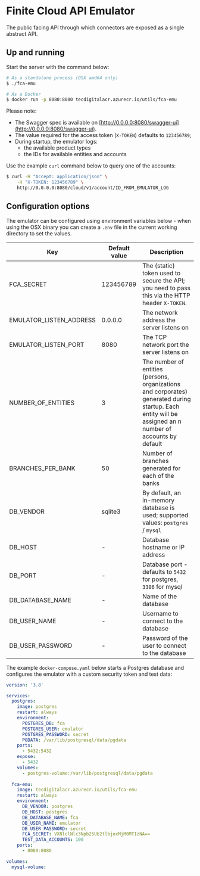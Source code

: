 # Finite Cloud API Emulator

The public facing API through which connectors are exposed as a single abstract API.

## Up and running

Start the server with the command below:

~~~bash
# As a standalone process (OSX amd64 only)
$ ./fca-emu

# As a Docker
$ docker run -p 8080:8080 tecdigitalacr.azurecr.io/utils/fca-emu
~~~

Please note:

* The Swagger spec is available on [http://0.0.0.0:8080/swagger-ui](http://0.0.0.0:8080/swagger-ui).
* The value required for the access token (`X-TOKEN`) defaults to `123456789`; 
* During startup, the emulator logs:
  * the available product types
  * the IDs for available entities and accounts

Use the example `curl` command below to query one of the accounts:

~~~bash
$ curl -H "Accept: application/json" \
    -H "X-TOKEN: 123456789" \
    http://0.0.0.0:8080/cloud/v1/account/ID_FROM_EMULATOR_LOG
~~~

## Configuration options

The emulator can be configured using environment variables below - when using the OSX binary you can create a `.env` file in the current working directory to set the values.

| Key | Default value | Description |
|--- |--- |--- |
| FCA_SECRET | 123456789 | The (static) token used to secure the API; you need to pass this via the HTTP header `X-TOKEN`. |
| EMULATOR_LISTEN_ADDRESS | 0.0.0.0 | The network address the server listens on |
| EMULATOR_LISTEN_PORT | 8080 | The TCP network port the server listens on |
| NUMBER_OF_ENTITIES | 3 | The number of entities (persons, organizations and corporates) generated during startup. Each entity will be assigned an n number of accounts by default|
| BRANCHES_PER_BANK | 50 | Number of branches generated for each of the banks |
| DB_VENDOR | sqlite3 | By default, an in-memory database is used; supported values: `postgres` / `mysql` |
| DB_HOST | - | Database hostname or IP address |
| DB_PORT | - | Database port - defaults to `5432` for postgres, `3306` for mysql |
| DB_DATABASE_NAME | - | Name of the database |
| DB_USER_NAME | - | Username to connect to the database |
| DB_USER_PASSWORD | - | Password of the user to connect to the database |

The example `docker-compose.yaml` below starts a Postgres database and configures the emulator with a custom security token and test data:

~~~yaml
version: '3.8'

services:
  postgres:
    image: postgres
    restart: always
    environment:
      POSTGRES_DB: fca
      POSTGRES_USER: emulator
      POSTGRES_PASSWORD: secret
      PGDATA: /var/lib/postgresql/data/pgdata
    ports:
      - 5432:5432
    expose:
      - 5432
    volumes:
      - postgres-volume:/var/lib/postgresql/data/pgdata
  
  fca-emu:
    image: tecdigitalacr.azurecr.io/utils/fca-emu
    restart: always
    environment:
      DB_VENDOR: postgres
      DB_HOST: postgres
      DB_DATABASE_NAME: fca
      DB_USER_NAME: emulator
      DB_USER_PASSWORD: secret
      FCA_SECRET: VXNlclNlc3Npb25Ub2tlbjoxMjM0MTIzNA==
      TEST_DATA_ACCOUNTS: 100
    ports:
      - 8080:8080  

volumes:
  mysql-volume:
~~~
